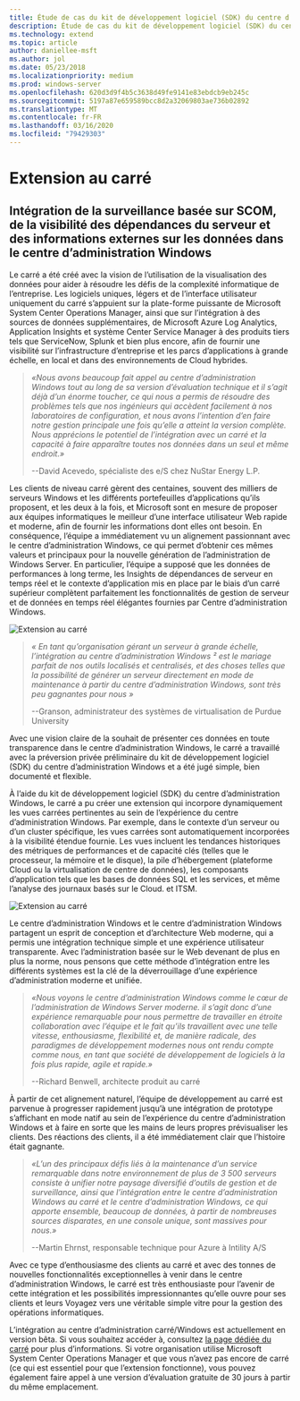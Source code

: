 ```yaml
---
title: Étude de cas du kit de développement logiciel (SDK) du centre d’administration Windows-disposé en carré
description: Étude de cas du kit de développement logiciel (SDK) du centre d’administration Windows-disposé en carré
ms.technology: extend
ms.topic: article
author: daniellee-msft
ms.author: jol
ms.date: 05/23/2018
ms.localizationpriority: medium
ms.prod: windows-server
ms.openlocfilehash: 620d3d9f4b5c3638d49fe9141e83ebdcb9eb245c
ms.sourcegitcommit: 5197a87e659589bcc8d2a32069803ae736b02892
ms.translationtype: MT
ms.contentlocale: fr-FR
ms.lasthandoff: 03/16/2020
ms.locfileid: "79429303"
---
```

# <a name="squared-up-extension"></a>Extension au carré

## <a name="bringing-scom-based-monitoring-server-dependency-visibility-and-external-data-insights-into-windows-admin-center"></a>Intégration de la surveillance basée sur SCOM, de la visibilité des dépendances du serveur et des informations externes sur les données dans le centre d’administration Windows

Le carré a été créé avec la vision de l’utilisation de la visualisation des données pour aider à résoudre les défis de la complexité informatique de l’entreprise. Les logiciels uniques, légers et de l’interface utilisateur uniquement du carré s’appuient sur la plate-forme puissante de Microsoft System Center Operations Manager, ainsi que sur l’intégration à des sources de données supplémentaires, de Microsoft Azure Log Analytics, Application Insights et système Center Service Manager à des produits tiers tels que ServiceNow, Splunk et bien plus encore, afin de fournir une visibilité sur l’infrastructure d’entreprise et les parcs d’applications à grande échelle, en local et dans des environnements de Cloud hybrides.

> <cite>«Nous avons beaucoup fait appel au centre d’administration Windows tout au long de sa version d’évaluation technique et il s’agit déjà d’un énorme toucher, ce qui nous a permis de résoudre des problèmes tels que nos ingénieurs qui accèdent facilement à nos laboratoires de configuration, et nous avons l’intention d’en faire notre gestion principale une fois qu’elle a atteint la version complète. Nous apprécions le potentiel de l’intégration avec un carré et la capacité à faire apparaître toutes nos données dans un seul et même endroit.»</cite>
>
> --David Acevedo, spécialiste des e/S chez NuStar Energy L.P.

Les clients de niveau carré gèrent des centaines, souvent des milliers de serveurs Windows et les différents portefeuilles d’applications qu’ils proposent, et les deux à la fois, et Microsoft sont en mesure de proposer aux équipes informatiques le meilleur d’une interface utilisateur Web rapide et moderne, afin de fournir les informations dont elles ont besoin. En conséquence, l’équipe a immédiatement vu un alignement passionnant avec le centre d’administration Windows, ce qui permet d’obtenir ces mêmes valeurs et principaux pour la nouvelle génération de l’administration de Windows Server. En particulier, l’équipe a supposé que les données de performances à long terme, les Insights de dépendances de serveur en temps réel et le contexte d’application mis en place par le biais d’un carré supérieur complètent parfaitement les fonctionnalités de gestion de serveur et de données en temps réel élégantes fournies par Centre d’administration Windows.

![Extension au carré](../../media/extend-case-study-squared-up/squared-up-1.png)

> <cite>« En tant qu’organisation gérant un serveur à grande échelle, l’intégration au centre d’administration Windows ² est le mariage parfait de nos outils localisés et centralisés, et des choses telles que la possibilité de générer un serveur directement en mode de maintenance à partir du centre d’administration Windows, sont très peu gagnantes pour nous »</cite>
>
> --Granson, administrateur des systèmes de virtualisation de Purdue University

Avec une vision claire de la souhait de présenter ces données en toute transparence dans le centre d’administration Windows, le carré a travaillé avec la préversion privée préliminaire du kit de développement logiciel (SDK) du centre d’administration Windows et a été jugé simple, bien documenté et flexible.

À l’aide du kit de développement logiciel (SDK) du centre d’administration Windows, le carré a pu créer une extension qui incorpore dynamiquement les vues carrées pertinentes au sein de l’expérience du centre d’administration Windows. Par exemple, dans le contexte d’un serveur ou d’un cluster spécifique, les vues carrées sont automatiquement incorporées à la visibilité étendue fournie. Les vues incluent les tendances historiques des métriques de performances et de capacité clés (telles que le processeur, la mémoire et le disque), la pile d’hébergement (plateforme Cloud ou la virtualisation de centre de données), les composants d’application tels que les bases de données SQL et les services, et même l’analyse des journaux basés sur le Cloud. et ITSM.

![Extension au carré](../../media/extend-case-study-squared-up/squared-up-2.png)

Le centre d’administration Windows et le centre d’administration Windows partagent un esprit de conception et d’architecture Web moderne, qui a permis une intégration technique simple et une expérience utilisateur transparente. Avec l’administration basée sur le Web devenant de plus en plus la norme, nous pensons que cette méthode d’intégration entre les différents systèmes est la clé de la déverrouillage d’une expérience d’administration moderne et unifiée.

> <cite>«Nous voyons le centre d’administration Windows comme le cœur de l’administration de Windows Server moderne. il s’agit donc d’une expérience remarquable pour nous permettre de travailler en étroite collaboration avec l’équipe et le fait qu’ils travaillent avec une telle vitesse, enthousiasme, flexibilité et, de manière radicale, des paradigmes de développement modernes nous ont rendu compte comme nous, en tant que société de développement de logiciels à la fois plus rapide, agile et rapide.»</cite>
>
> --Richard Benwell, architecte produit au carré

À partir de cet alignement naturel, l’équipe de développement au carré est parvenue à progresser rapidement jusqu’à une intégration de prototype s’affichant en mode natif au sein de l’expérience du centre d’administration Windows et à faire en sorte que les mains de leurs propres prévisualiser les clients. Des réactions des clients, il a été immédiatement clair que l’histoire était gagnante.

> <cite>«L’un des principaux défis liés à la maintenance d’un service remarquable dans notre environnement de plus de 3 500 serveurs consiste à unifier notre paysage diversifié d’outils de gestion et de surveillance, ainsi que l’intégration entre le centre d’administration Windows au carré et le centre d’administration Windows, ce qui apporte ensemble, beaucoup de données, à partir de nombreuses sources disparates, en une console unique, sont massives pour nous.»</cite>
>
> --Martin Ehrnst, responsable technique pour Azure à Intility A/S

Avec ce type d’enthousiasme des clients au carré et avec des tonnes de nouvelles fonctionnalités exceptionnelles à venir dans le centre d’administration Windows, le carré est très enthousiaste pour l’avenir de cette intégration et les possibilités impressionnantes qu’elle ouvre pour ses clients et leurs Voyagez vers une véritable simple vitre pour la gestion des opérations informatiques.

L’intégration au centre d’administration carré/Windows est actuellement en version bêta. Si vous souhaitez accéder à, consultez [la page dédiée du carré](https://squaredup.com/product/honolulu/windows-admin-center-extension/?utm_source=microsoft-wac&utm_medium=public-relations&utm_campaign=honolulu) pour plus d’informations. Si votre organisation utilise Microsoft System Center Operations Manager et que vous n’avez pas encore de carré (ce qui est essentiel pour que l’extension fonctionne), vous pouvez également faire appel à une version d’évaluation gratuite de 30 jours à partir du même emplacement. 
